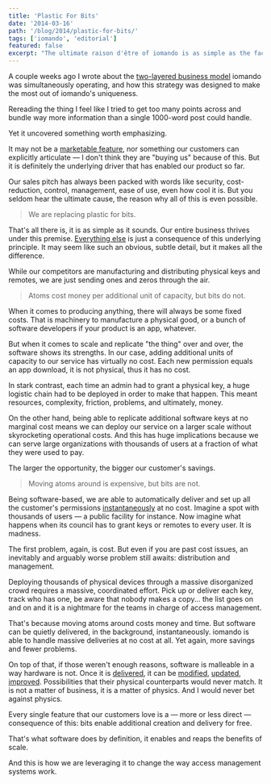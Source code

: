```yaml
---
title: 'Plastic For Bits'
date: '2014-03-16'
path: '/blog/2014/plastic-for-bits/'
tags: ['iomando', 'editorial']
featured: false
excerpt: "The ultimate raison d'être of iomando is as simple as the fact that we are replacing plastic for bits. That's what software does by definition, it enables and reaps the benefits of scale."
---
```


A couple weeks ago I wrote about the [two-layered business model](/blog/2014/double-edged-business-model) iomando was simultaneously operating, and how this strategy was designed to make the most out of iomando's uniqueness.

Rereading the thing I feel like I tried to get too many points across and bundle way more information than a single 1000-word post could handle.

Yet it uncovered something worth emphasizing.

It may not be a [marketable feature](/blog/2014/iomando-push), nor something our customers can explicitly articulate — I don't think they are "buying us" because of this. But it is definitely the underlying driver that has enabled our product so far.

Our sales pitch has always been packed with words like security, cost-reduction, control, management, ease of use, even how cool it is. But you seldom hear the ultimate cause, the reason why all of this is even possible.

> We are replacing plastic for bits.

That's all there is, it is as simple as it sounds. Our entire business thrives under this premise. [Everything else](/blog/2013/services-and-subscriptions) is just a consequence of this underlying principle. It may seem like such an obvious, subtle detail, but it makes all the difference.

While our competitors are manufacturing and distributing physical keys and remotes, we are just sending ones and zeros through the air.

> Atoms cost money per additional unit of capacity, but bits do not.

When it comes to producing anything, there will always be some fixed costs. That is machinery to manufacture a physical good, or a bunch of software developers if your product is an app, whatever.

But when it comes to scale and replicate "the thing" over and over, the software shows its strengths. In our case, adding additional units of capacity to our service has virtually no cost. Each new permission equals an app download, it is not physical, thus it has no cost.

In stark contrast, each time an admin had to grant a physical key, a huge logistic chain had to be deployed in order to make that happen. This meant resources, complexity, friction, problems, and ultimately, money.

On the other hand, being able to replicate additional software keys at no marginal cost means we can deploy our service on a larger scale without skyrocketing operational costs. And this has huge implications because we can serve large organizations with thousands of users at a fraction of what they were used to pay.

The larger the opportunity, the bigger our customer's savings.

> Moving atoms around is expensive, but bits are not.

Being software-based, we are able to automatically deliver and set up all the customer's permissions [instantaneously](/blog/2013/betting-on-cellular) at no cost. Imagine a spot with thousands of users — a public facility for instance. Now imagine what happens when its council has to grant keys or remotes to every user. It is madness.

The first problem, again, is cost. But even if you are past cost issues, an inevitably and arguably worse problem still awaits: distribution and management.

Deploying thousands of physical devices through a massive disorganized crowd requires a massive, coordinated effort. Pick up or deliver each key, track who has one, be aware that nobody makes a copy... the list goes on and on and it is a nightmare for the teams in charge of access management.

That's because moving atoms around costs money and time. But software can be quietly delivered, in the background, instantaneously. iomando is able to handle massive deliveries at no cost at all. Yet again, more savings and fewer problems.

On top of that, if those weren't enough reasons, software is malleable in a way hardware is not. Once it is [delivered](/blog/2013/iomando-10), it can be [modified](/blog/2014/iomando-door-status), [updated](/blog/2013/iomando-11), [improved](/blog/2013/iomando-20). Possibilities that their physical counterparts would never match. It is not a matter of business, it is a matter of physics. And I would never bet against physics.

Every single feature that our customers love is a — more or less direct —consequence of this: bits enable additional creation and delivery for free.

That's what software does by definition, it enables and reaps the benefits of scale.

And this is how we are leveraging it to change the way access management systems work.
